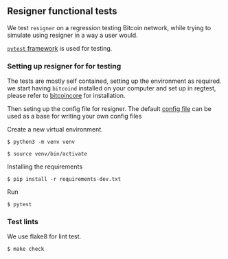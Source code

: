 ## Resigner functional tests

We test `resigner` on a regression testing Bitcoin network, while trying to simulate using resigner in a way a user would.

[`pytest` framework](https://docs.pytest.org/en/stable/index.html) is used for testing.


### Setting up resigner for for testing

The tests are mostly self contained, setting up the environment as required. we start having `bitcoind` installed on your computer and set up in regtest, please refer to [bitcoincore](https://bitcoincore.org/en/download/) for installation.

Then seting up the config file for resigner. The default [config file](tests/config_test.toml) can be used as a base for writing your own config files

Create a new virtual environment.
```
$ python3 -m venv venv

$ source venv/bin/activate
```
Installing the requirements
```
$ pip install -r requirements-dev.txt
```
Run
```
$ pytest
```

### Test lints

We use flake8 for lint test.

```
$ make check
```
